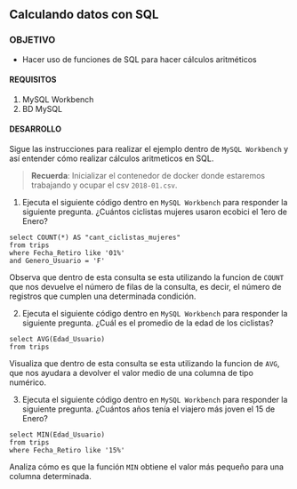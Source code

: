 ## Calculando datos con SQL

### OBJETIVO 
 - Hacer uso de funciones de SQL para hacer cálculos aritméticos

#### REQUISITOS 
1. MySQL Workbench
2. BD MySQL

#### DESARROLLO

Sigue las instrucciones para realizar el ejemplo dentro de `MySQL Workbench` y así entender cómo realizar cálculos aritmeticos en SQL.

> **Recuerda**: Inicializar el contenedor de docker donde estaremos trabajando y ocupar el csv `2018-01.csv`.  


1. Ejecuta el siguiente código dentro en `MySQL Workbench` para responder la siguiente pregunta. ¿Cuántos ciclistas mujeres usaron ecobici el 1ero de Enero?
```
select COUNT(*) AS "cant_ciclistas_mujeres"
from trips
where Fecha_Retiro like '01%'
and Genero_Usuario = 'F'
```
Observa que dentro de esta consulta se esta utilizando la funcion de `COUNT` que nos devuelve el número de filas de la consulta, es decir, el número de registros que cumplen una determinada condición. 

2. Ejecuta el siguiente código dentro en `MySQL Workbench` para responder la siguiente pregunta. ¿Cuál es el promedio de la edad de los ciclistas?

```
select AVG(Edad_Usuario)
from trips
```
Visualiza que dentro de esta consulta se esta utilizando la funcion de `AVG`, que nos ayudara a devolver el valor medio de una columna de tipo numérico. 

3. Ejecuta el siguiente código dentro en `MySQL Workbench` para responder la siguiente pregunta. ¿Cuántos años tenía el viajero más joven el 15 de Enero?
```
select MIN(Edad_Usuario)
from trips
where Fecha_Retiro like '15%'
```
Analiza cómo es que la función `MIN` obtiene el valor más pequeño para una columna determinada. 